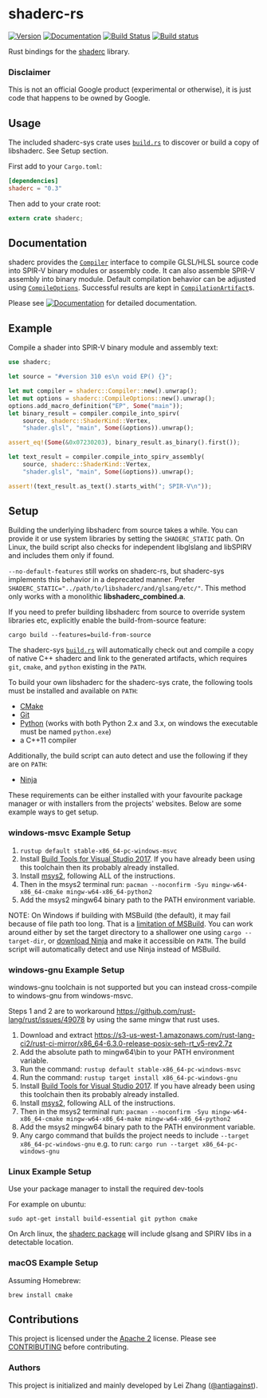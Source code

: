 shaderc-rs
==========

[![Version](https://img.shields.io/crates/v/shaderc.svg)](https://crates.io/crates/shaderc)
[![Documentation](https://docs.rs/shaderc/badge.svg)](https://docs.rs/shaderc)
[![Build Status](https://travis-ci.org/google/shaderc-rs.svg?branch=master)](https://travis-ci.org/google/shaderc-rs)
[![Build status](https://ci.appveyor.com/api/projects/status/3la8yk6cgkh4jhu3/branch/master?svg=true)](https://ci.appveyor.com/project/antiagainst/shaderc-rs/branch/master)

Rust bindings for the [shaderc][shaderc] library.

### Disclaimer

This is not an official Google product (experimental or otherwise), it is just
code that happens to be owned by Google.

Usage
-----

The included shaderc-sys crate uses [`build.rs`](shaderc-sys/build/build.rs) to discover or build a copy of libshaderc.  See Setup section.

First add to your `Cargo.toml`:

```toml
[dependencies]
shaderc = "0.3"
```

Then add to your crate root:

```rust
extern crate shaderc;
```

Documentation
-------------

shaderc provides the [`Compiler`][doc-compiler] interface to compile GLSL/HLSL
source code into SPIR-V binary modules or assembly code. It can also assemble
SPIR-V assembly into binary module. Default compilation behavior can be
adjusted using [`CompileOptions`][doc-options]. Successful results are kept in
[`CompilationArtifact`][doc-artifact]s.

Please see
[![Documentation](https://docs.rs/shaderc/badge.svg)](https://docs.rs/shaderc)
for detailed documentation.

Example
-------

Compile a shader into SPIR-V binary module and assembly text:

```rust
use shaderc;

let source = "#version 310 es\n void EP() {}";

let mut compiler = shaderc::Compiler::new().unwrap();
let mut options = shaderc::CompileOptions::new().unwrap();
options.add_macro_definition("EP", Some("main"));
let binary_result = compiler.compile_into_spirv(
    source, shaderc::ShaderKind::Vertex,
    "shader.glsl", "main", Some(&options)).unwrap();

assert_eq!(Some(&0x07230203), binary_result.as_binary().first());

let text_result = compiler.compile_into_spirv_assembly(
    source, shaderc::ShaderKind::Vertex,
    "shader.glsl", "main", Some(&options)).unwrap();

assert!(text_result.as_text().starts_with("; SPIR-V\n"));
```

Setup
-----

Building the underlying libshaderc from source takes a while.  You can provide it or use system libraries by setting the `SHADERC_STATIC` path.  On Linux, the build script also checks for independent libglslang and libSPIRV and includes them only if found.

`--no-default-features` still works on shaderc-rs, but shaderc-sys implements this behavior in a deprecated manner.  Prefer `SHADERC_STATIC="../path/to/libshaderc/and/glsang/etc/"`.  This method only works with a monolithic **libshaderc_combined.a**.

If you need to prefer building libshaderc from source to override system libraries etc, explicitly enable the build-from-source feature:
```
cargo build --features=build-from-source
```

The shaderc-sys [`build.rs`](shaderc-sys/build/build.rs) will automatically check out and compile a copy of native C++ shaderc and link to the generated artifacts,
which requires `git`, `cmake`, and `python` existing in the `PATH`.

To build your own libshaderc for the shaderc-sys crate, the following tools must be installed and available on `PATH`:
- [CMake](https://cmake.org/)
- [Git](https://git-scm.com/)
- [Python](https://www.python.org/) (works with both Python 2.x and 3.x, on windows the executable must be named `python.exe`)
- a C++11 compiler

Additionally, the build script can auto detect and use the following if they are on `PATH`:
- [Ninja](https://github.com/ninja-build/ninja/releases)

These requirements can be either installed with your favourite package manager or with installers
from the projects' websites. Below are some example ways to get setup.

### windows-msvc Example Setup

1.  `rustup default stable-x86_64-pc-windows-msvc`
2.  Install [Build Tools for Visual Studio 2017](https://visualstudio.microsoft.com/downloads/#build-tools-for-visual-studio-2017). If you have already been using this toolchain then its probably already installed.
3.  Install [msys2](http://www.msys2.org/), following ALL of the instructions.
4.  Then in the msys2 terminal run: `pacman --noconfirm -Syu mingw-w64-x86_64-cmake mingw-w64-x86_64-python2`
5.  Add the msys2 mingw64 binary path to the PATH environment variable.

NOTE: On Windows if building with MSBuild (the default), it may fail because of
file path too long. That is a [limitation of MSBuild](https://github.com/Microsoft/msbuild/issues/53).
You can work around either by set the target directory to a shallower one using
`cargo --target-dir`, or [download Ninja](https://github.com/ninja-build/ninja/releases)
and make it accessible on `PATH`. The build script will automatically detect
and use Ninja instead of MSBuild.

### windows-gnu Example Setup

windows-gnu toolchain is not supported but you can instead cross-compile to windows-gnu from windows-msvc.

Steps 1 and 2 are to workaround https://github.com/rust-lang/rust/issues/49078 by using the same mingw that rust uses.

1.  Download and extract https://s3-us-west-1.amazonaws.com/rust-lang-ci2/rust-ci-mirror/x86_64-6.3.0-release-posix-seh-rt_v5-rev2.7z
2.  Add the absolute path to mingw64\bin to your PATH environment variable.
3.  Run the command: `rustup default stable-x86_64-pc-windows-msvc`
4.  Run the command: `rustup target install x86_64-pc-windows-gnu`
5.  Install [Build Tools for Visual Studio 2017](https://visualstudio.microsoft.com/downloads/#build-tools-for-visual-studio-2017). If you have already been using this toolchain then its probably already installed.
6.  Install [msys2](http://www.msys2.org/), following ALL of the instructions.
7.  Then in the msys2 terminal run: `pacman --noconfirm -Syu mingw-w64-x86_64-cmake mingw-w64-x86_64-make mingw-w64-x86_64-python2`
8.  Add the msys2 mingw64 binary path to the PATH environment variable.
9.  Any cargo command that builds the project needs to include `--target x86_64-pc-windows-gnu` e.g. to run: `cargo run --target x86_64-pc-windows-gnu`

### Linux Example Setup

Use your package manager to install the required dev-tools

For example on ubuntu:
```
sudo apt-get install build-essential git python cmake
```

On Arch linux, the [shaderc package](https://www.archlinux.org/packages/extra/x86_64/shaderc/) will include glsang and SPIRV libs in a detectable location.

### macOS Example Setup

Assuming Homebrew:

```
brew install cmake
```

Contributions
-------------

This project is licensed under the [Apache 2](LICENSE) license. Please see
[CONTRIBUTING](CONTRIBUTING.md) before contributing.

### Authors

This project is initialized and mainly developed by Lei Zhang
([@antiagainst][me]).

[shaderc]: https://github.com/google/shaderc
[doc-compiler]: https://docs.rs/shaderc/0.3/shaderc/struct.Compiler.html
[doc-options]: https://docs.rs/shaderc/0.3/shaderc/struct.CompileOptions.html
[doc-artifact]: https://docs.rs/shaderc/0.3/shaderc/struct.CompilationArtifact.html
[me]: https://github.com/antiagainst
